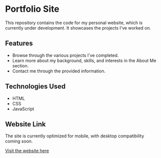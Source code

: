 # Portfolio Site

This repository contains the code for my personal website, which is currently under development. It showcases the projects I've worked on.

## Features

- Browse through the various projects I've completed.
- Learn more about my background, skills, and interests in the About Me section.
- Contact me through the provided information.

## Technologies Used

- HTML
- CSS
- JavaScript

## Website Link

The site is currently optimized for mobile, with desktop compatibility coming soon.

[Visit the website here](https://jacobthomas.netlify.app/)
